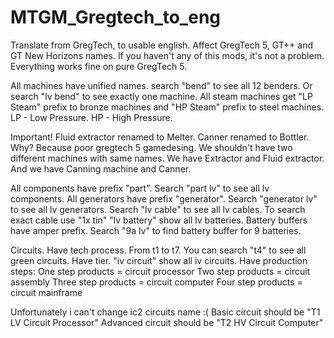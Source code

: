 # MTGM_Gregtech_to_eng
Translate from GregTech, to usable english. Affect GregTech 5, GT++ and GT New Horizons names. If you haven't any of this mods, it's not a problem. Everything works fine on pure GregTech 5.

All machines have unified names. search "bend" to see all 12 benders. Or search "lv bend" to see exactly one machine. 
All steam machines get "LP Steam" prefix to bronze machines and "HP Steam" prefix to steel machines. LP - Low Pressure. HP - High Pressure.

Important! Fluid extractor renamed to Melter. Canner renamed to Bottler.
Why? Because poor gregtech 5 gamedesing. We shouldn't have two different machines with same names. We have Extractor and Fluid extractor. And we have Canning machine and Canner. 

All components have prefix "part". Search "part lv" to see all lv components.
All generators have prefix "generator". Search "generator lv" to see all lv generators.
Search "lv cable" to see all lv cables. To search exact cable use "1x tin"
"lv battery" show all lv batteries.
Battery buffers have amper prefix. Search "9a lv" to find battery buffer for 9 batteries.

Circuits.
Have tech process. From t1 to t7. You can search "t4" to see all green circuits.
Have tier. "iv circuit" show all iv circuits.
Have production steps:
One step products = circuit processor
Two step products = circuit assembly
Three step products = circuit computer
Four step products = circuit mainframe

Unfortunately i can't change ic2 circuits name :(
Basic circuit should be "T1 LV Circuit Processor"
Advanced circuit should be "T2 HV Circuit Computer" 

